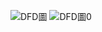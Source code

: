 ![DFD圖](https://github.com/renhao1203/project/blob/main/DFD%E5%9C%96.png)
![DFD圖0](https://github.com/renhao1203/project/blob/main/DFD%E5%9C%960.png)

